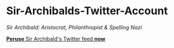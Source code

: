 Sir-Archibalds-Twitter-Account
==============================

*Sir Archibald:  Aristocrat, Philanthropist &amp; Spelling Nazi*

[__Peruse__ Sir Archibald's Twitter feed __now__](https://twitter.com/Sir__Archibald/)

